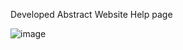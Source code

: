 Developed Abstract Website Help page

![image](https://github.com/user-attachments/assets/c41b390b-5a94-4859-9ce3-1ee0f997cbe6)
